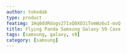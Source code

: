```yaml
---
author: tokodab
type: product
featimg: 1Hq0ddRdogv27IxQ0XO3iTomWz6uI-mvQ
title: Flying Panda Samsung Galaxy S9 Case
tags: [samsung, galaxy, s9]
category: [samsung]
---
```

